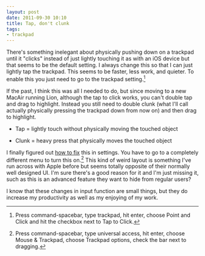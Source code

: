 ```yaml
---
layout: post
date: 2011-09-30 10:10
title: Tap, don't clunk
tags: 
- trackpad
---
```


There's something inelegant about physically pushing down on a trackpad until it "clicks" instead of just lightly touching it as with an iOS device but that seems to be the default setting. I always change this so that I can just lightly tap the trackpad. This seems to be faster, less work, and quieter. To enable this you just need to go to the trackpad setting.[^1202040801]

If the past, I think this was all I needed to do, but since moving to a new MacAir running Lion, although the tap to click works, you can't double tap and drag to highlight. Instead you still need to double clunk (what I'll call actually physically pressing the trackpad down from now on) and then drag to highlight. 

* Tap = lightly touch without physically moving the touched object

* Clunk = heavy press that physically moves the touched object

I finally figured out [how to fix][1] this in settings. You have to go to a completely different menu to turn this on.[^1202040802] This kind of weird layout is something I've run across with Apple before but seems totally opposite of their normally well designed UI. I'm sure there's a good reason for it and I'm just missing it, such as this is an advanced feature they want to hide from regular users?

I know that these changes in input function are small things, but they do increase my productivity as well as my enjoying of my work.

[^1202040801]: Press command-spacebar, type trackpad, hit enter, choose Point and Click and hit the checkbox next to Tap to Click.

[^1202040802]: Press command-spacebar, type universal access, hit enter, choose Mouse & Trackpad, choose Trackpad options, check the bar next to dragging.

[1]: http://forums.macrumors.com/showthread.php?t=1201060